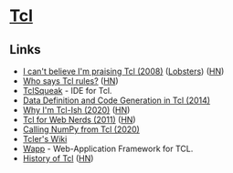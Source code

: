 # [Tcl](https://en.wikipedia.org/wiki/Tcl)

## Links

- [I can't believe I'm praising Tcl (2008)](http://yosefk.com/blog/i-cant-believe-im-praising-tcl.html) ([Lobsters](https://lobste.rs/s/kbss1k/i_can_t_believe_i_m_praising_tcl_2008)) ([HN](https://news.ycombinator.com/item?id=24386867))
- [Who says Tcl rules?](https://wiki.tcl-lang.org/page/Who+says+Tcl+rules...?V=56) ([HN](https://news.ycombinator.com/item?id=22181906))
- [TclSqueak](http://www.xdobry.de/tclsqueak/) - IDE for Tcl.
- [Data Definition and Code Generation in Tcl (2014)](https://trs.jpl.nasa.gov/bitstream/handle/2014/7660/03-1728.pdf)
- [Why I'm Tcl-Ish (2020)](https://colin-macleod.blogspot.com/2020/10/why-im-tcl-ish.html) ([HN](https://news.ycombinator.com/item?id=24897326))
- [Tcl for Web Nerds (2011)](https://philip.greenspun.com/tcl/index.adp) ([HN](https://news.ycombinator.com/item?id=24916713))
- [Calling NumPy from Tcl (2020)](https://wiki.tcl-lang.org/page/Experimenting+with+numPy)
- [Tcler's Wiki](https://wiki.tcl-lang.org/welcome)
- [Wapp](https://wapp.tcl.tk/home/doc/trunk/README.md) - Web-Application Framework for TCL.
- [History of Tcl](https://web.stanford.edu/~ouster/cgi-bin/tclHistory.php) ([HN](https://news.ycombinator.com/item?id=25779347))
